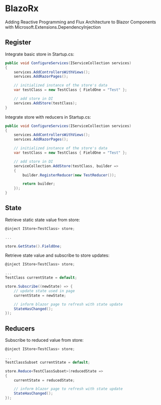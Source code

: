 # BlazoRx

Adding Reactive Programming and Flux Architecture to Blazor Components with Microsoft.Extensions.DependencyInjection

## Register

Integrate basic store in Startup.cs:

```csharp
public void ConfigureServices(IServiceCollection services)
{
    services.AddControllersWithViews();
    services.AddRazorPages();

    // initialized instance of the store's data
    var testClass = new TestClass { FieldOne = "Test" };

    // add store in DI
    services.AddStore(testClass);
}
```

Integrate store with reducers in Startup.cs:

```csharp
public void ConfigureServices(IServiceCollection services)
{
    services.AddControllersWithViews();
    services.AddRazorPages();

    // initialized instance of the store's data
    var testClass = new TestClass { FieldOne = "Test" };

    // add store in DI
    serviceCollection.AddStore(testClass, builder =>
    {
        builder.RegisterReducer(new TestReducer());

        return builder;
    });
}
```

## State

Retrieve static state value from store:

```csharp
@inject IStore<TestClass> store;

...

store.GetState().FieldOne;

```

Retrieve state value and subscribe to store updates:

```csharp
@inject IStore<TestClass> store;

...
TestClass currentState = default;

store.Subscribe((newState) => {
    // update state used in page
    currentState = newState;

    // inform blazor page to refresh with state update
    StateHasChanged();
});

```

## Reducers

Subscribe to reduced value from store:

```csharp
@inject IStore<TestClass> store;

...
TestClassSubset currentState = default;

store.Reduce<TestClassSubset>(reducedState =>
{
    currentState = reducedState;

    // inform blazor page to refresh with state update
    StateHasChanged();
});

```
